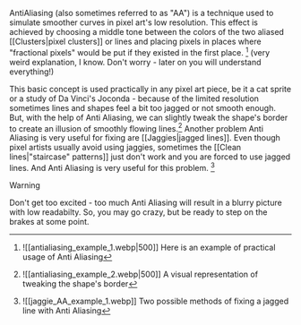 AntiAliasing (also sometimes referred to as "AA") is a technique used to simulate smoother curves in pixel art's low resolution. This effect is achieved by choosing a middle tone between the colors of the two aliased [[Clusters|pixel clusters]] or lines and placing pixels in places where "fractional pixels" would be put if they existed in the first place. [^1] (very weird explanation, I know. Don't worry - later on you will understand everything!)

This basic concept is used practically in any pixel art piece, be it a cat sprite or a study of Da Vinci's Joconda - because of the limited resolution sometimes lines and shapes feel a bit too jagged or not smooth enough. But, with the help of Anti Aliasing, we can slightly tweak the shape's border to create an illusion of smoothly flowing lines.[^2]
Another problem Anti Aliasing is very useful for fixing are [[Jaggies|jagged lines]]. Even though pixel artists usually avoid using jaggies, sometimes the [[Clean lines|"staircase" patterns]] just don't work and you are forced to use jagged lines. And Anti Aliasing is very useful for this problem. [^3]
>[!warning]
>Don't get too excited - too much Anti Aliasing will result in a blurry picture with low readabilty. So, you may go crazy, but be ready to step on the brakes at some point.



[^1]:![[antialiasing_example_1.webp|500]]
Here is an example of practical usage of Anti Aliasing

[^2]:![[antialiasing_example_2.webp|500]]
A visual representation of tweaking the shape's border

[^3]:![[jaggie_AA_example_1.webp]]
Two possible methods of fixing a jagged line with Anti Aliasing